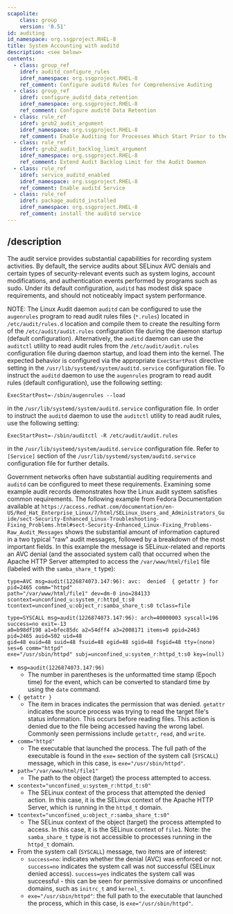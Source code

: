 ```yaml
---
scapolite:
    class: group
    version: '0.51'
id: auditing
id_namespace: org.ssgproject.RHEL-8
title: System Accounting with auditd
description: <see below>
contents:
  - class: group_ref
    idref: auditd_configure_rules
    idref_namespace: org.ssgproject.RHEL-8
    ref_comment: Configure auditd Rules for Comprehensive Auditing
  - class: group_ref
    idref: configure_auditd_data_retention
    idref_namespace: org.ssgproject.RHEL-8
    ref_comment: Configure auditd Data Retention
  - class: rule_ref
    idref: grub2_audit_argument
    idref_namespace: org.ssgproject.RHEL-8
    ref_comment: Enable Auditing for Processes Which Start Prior to the Audi ...
  - class: rule_ref
    idref: grub2_audit_backlog_limit_argument
    idref_namespace: org.ssgproject.RHEL-8
    ref_comment: Extend Audit Backlog Limit for the Audit Daemon
  - class: rule_ref
    idref: service_auditd_enabled
    idref_namespace: org.ssgproject.RHEL-8
    ref_comment: Enable auditd Service
  - class: rule_ref
    idref: package_auditd_installed
    idref_namespace: org.ssgproject.RHEL-8
    ref_comment: install the auditd service
---
```



## /description

The
audit service provides substantial capabilities for recording system
activities. By default, the service audits about SELinux AVC denials and
certain types of security-relevant events such as system logins, account
modifications, and authentication events performed by programs such as
sudo. Under its default configuration, `auditd` has modest disk space
requirements, and should not noticeably impact system performance.  
  
NOTE: The Linux Audit daemon `auditd` can be configured to use the
`augenrules` program to read audit rules files (`*.rules`) located in
`/etc/audit/rules.d` location and compile them to create the resulting
form of the `/etc/audit/audit.rules` configuration file during the
daemon startup (default configuration). Alternatively, the `auditd`
daemon can use the `auditctl` utility to read audit rules from the
`/etc/audit/audit.rules` configuration file during daemon startup, and
load them into the kernel. The expected behavior is configured via the
appropriate `ExecStartPost` directive setting in the
`/usr/lib/systemd/system/auditd.service` configuration file. To instruct
the `auditd` daemon to use the `augenrules` program to read audit rules
(default configuration), use the following setting:  

``` 
ExecStartPost=-/sbin/augenrules --load
```

in the `/usr/lib/systemd/system/auditd.service` configuration file. In
order to instruct the `auditd` daemon to use the `auditctl` utility to
read audit rules, use the following setting:  

``` 
ExecStartPost=-/sbin/auditctl -R /etc/audit/audit.rules
```

in the `/usr/lib/systemd/system/auditd.service` configuration file.
Refer to `[Service]` section of the
`/usr/lib/systemd/system/auditd.service` configuration file for further
details.  
  
Government networks often have substantial auditing requirements and
`auditd` can be configured to meet these requirements. Examining some
example audit records demonstrates how the Linux audit system satisfies
common requirements. The following example from Fedora Documentation
available at
`https://access.redhat.com/documentation/en-US/Red_Hat_Enterprise_Linux/7/html/SELinux_Users_and_Administrators_Guide/sect-Security-Enhanced_Linux-Troubleshooting-Fixing_Problems.html#sect-Security-Enhanced_Linux-Fixing_Problems-Raw_Audit_Messages`
shows the substantial amount of information captured in a two typical
\"raw\" audit messages, followed by a breakdown of the most important
fields. In this example the message is SELinux-related and reports an
AVC denial (and the associated system call) that occurred when the
Apache HTTP Server attempted to access the `/var/www/html/file1` file
(labeled with the `samba_share_t` type):

``` 
type=AVC msg=audit(1226874073.147:96): avc:  denied  { getattr } for pid=2465 comm="httpd"
path="/var/www/html/file1" dev=dm-0 ino=284133 scontext=unconfined_u:system_r:httpd_t:s0
tcontext=unconfined_u:object_r:samba_share_t:s0 tclass=file

type=SYSCALL msg=audit(1226874073.147:96): arch=40000003 syscall=196 success=no exit=-13
a0=b98df198 a1=bfec85dc a2=54dff4 a3=2008171 items=0 ppid=2463 pid=2465 auid=502 uid=48
gid=48 euid=48 suid=48 fsuid=48 egid=48 sgid=48 fsgid=48 tty=(none) ses=6 comm="httpd"
exe="/usr/sbin/httpd" subj=unconfined_u:system_r:httpd_t:s0 key=(null)
```

-   `msg=audit(1226874073.147:96)`
    -   The number in parentheses is the unformatted time stamp (Epoch
        time) for the event, which can be converted to standard time by
        using the `date` command.
-   `{ getattr }`
    -   The item in braces indicates the permission that was denied.
        `getattr` indicates the source process was trying to read the
        target file\'s status information. This occurs before reading
        files. This action is denied due to the file being accessed
        having the wrong label. Commonly seen permissions include
        `getattr`, `read`, and `write`.
-   `comm="httpd"`
    -   The executable that launched the process. The full path of the
        executable is found in the `exe=` section of the system call
        (`SYSCALL`) message, which in this case, is
        `exe="/usr/sbin/httpd"`.
-   `path="/var/www/html/file1"`
    -   The path to the object (target) the process attempted to access.
-   `scontext="unconfined_u:system_r:httpd_t:s0"`
    -   The SELinux context of the process that attempted the denied
        action. In this case, it is the SELinux context of the Apache
        HTTP Server, which is running in the `httpd_t` domain.
-   `tcontext="unconfined_u:object_r:samba_share_t:s0"`
    -   The SELinux context of the object (target) the process attempted
        to access. In this case, it is the SELinux context of `file1`.
        Note: the `samba_share_t` type is not accessible to processes
        running in the `httpd_t` domain.
-   From the system call (`SYSCALL`) message, two items are of interest:
    -   `success=no`: indicates whether the denial (AVC) was enforced or
        not. `success=no` indicates the system call was not successful
        (SELinux denied access). `success=yes` indicates the system call
        was successful - this can be seen for permissive domains or
        unconfined domains, such as `initrc_t` and `kernel_t`.
    -   `exe="/usr/sbin/httpd"`: the full path to the executable that
        launched the process, which in this case, is
        `exe="/usr/sbin/httpd"`.
